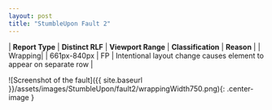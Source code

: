 ```yaml
---
layout: post
title: "StumbleUpon Fault 2"
---
```

| **Report Type** | **Distinct RLF** | **Viewport Range** | **Classification** | **Reason** |
| Wrapping|  | 661px-840px | FP | Intentional layout change causes element to appear on separate row | 

![Screenshot of the fault]({{ site.baseurl }}/assets/images/StumbleUpon/fault2/wrappingWidth750.png){: .center-image }